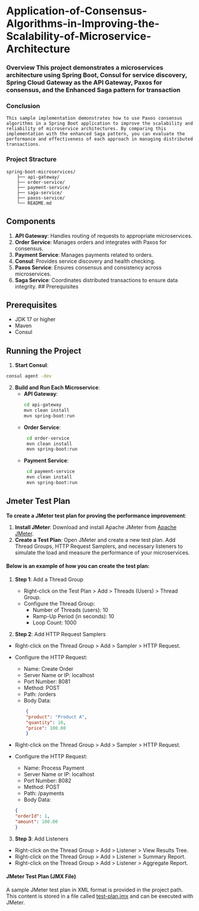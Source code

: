 ﻿# Application-of-Consensus-Algorithms-in-Improving-the-Scalability-of-Microservice-Architecture

### Overview This project demonstrates a microservices architecture using Spring Boot, Consul for service discovery, Spring Cloud Gateway as the API Gateway, Paxos for consensus, and the Enhanced Saga pattern for transaction

### Conclusion
````
This sample implementation demonstrates how to use Paxos consensus algorithms in a Spring Boot application to improve the scalability and reliability of microservice architectures. By comparing this implementation with the enhanced Saga pattern, you can evaluate the performance and effectiveness of each approach in managing distributed transactions.
````

### Project Stracture
````
spring-boot-microservices/
    ├── api-gateway/
    ├── order-service/
    ├── payment-service/
    ├── saga-service/
    ├── paxos-service/
    └── README.md
````

## Components 
1. **API Gateway**: Handles routing of requests to appropriate microservices. 
2. **Order Service**: Manages orders and integrates with Paxos for consensus. 
3. **Payment Service**: Manages payments related to orders. 
4. **Consul**: Provides service discovery and health checking. 
5. **Paxos Service**: Ensures consensus and consistency across microservices. 
6. **Saga Service**: Coordinates distributed transactions to ensure data integrity. ## Prerequisites


## Prerequisites 
- JDK 17 or higher 
- Maven 
- Consul 

## Running the Project 
1. **Start Consul**: 
````sh 
consul agent -dev 
````

2. **Build and Run Each Microservice**: 
   - **API Gateway**: 
        ```sh
        cd api-gateway
        mvn clean install
        mvn spring-boot:run
      ``` 
   - **Order Service**: 
       ```sh
        cd order-service
        mvn clean install
        mvn spring-boot:run
      ``` 
   - **Payment Service**: 
       ```sh
        cd payment-service
        mvn clean install
        mvn spring-boot:run
      ```

## Jmeter Test Plan
**To create a JMeter test plan for proving the performance improvement**:
1. **Install JMeter**: Download and install Apache JMeter from [Apache JMeter](https://jmeter.apache.org/download_jmeter.cgi).
2. **Create a Test Plan**: Open JMeter and create a new test plan. Add Thread Groups, HTTP Request Samplers, and necessary listeners to simulate the load and measure the performance of your microservices.

#### Below is an example of how you can create the test plan:
1. **Step 1**: Add a Thread Group
   * Right-click on the Test Plan > Add > Threads (Users) > Thread Group.
   * Configure the Thread Group:
     - Number of Threads (users): 10
     - Ramp-Up Period (in seconds): 10
     - Loop Count: 1000

2. **Step 2**: Add HTTP Request Samplers
* Right-click on the Thread Group > Add > Sampler > HTTP Request.
* Configure the HTTP Request:
     - Name: Create Order
     - Server Name or IP: localhost
     - Port Number: 8081
     - Method: POST
     - Path: /orders
     - Body Data:
    ````json
        {
        "product": "Product A",
        "quantity": 10,
        "price": 100.00
        }
    ````

* Right-click on the Thread Group > Add > Sampler > HTTP Request.
* Configure the HTTP Request:
     - Name: Process Payment
     - Server Name or IP: localhost
     - Port Number: 8082
     - Method: POST
     - Path: /payments
     - Body Data:
    ```json
    {
    "orderId": 1,
    "amount": 100.00
    }
    ````

3. **Step 3**: Add Listeners
* Right-click on the Thread Group > Add > Listener > View Results Tree.
* Right-click on the Thread Group > Add > Listener > Summary Report.
* Right-click on the Thread Group > Add > Listener > Aggregate Report.

#### JMeter Test Plan (JMX File)
A sample JMeter test plan in XML format is provided in the project path. 
This content is stored in a file called [test-plan.jmx](https://github.com/esmaeilsadeghijob/Application-of-Consensus-Algorithms-in-Improving-the-Scalability-of-Microservice-Architecture/blob/main/test-plan.jmx) and can be executed with JMeter.
